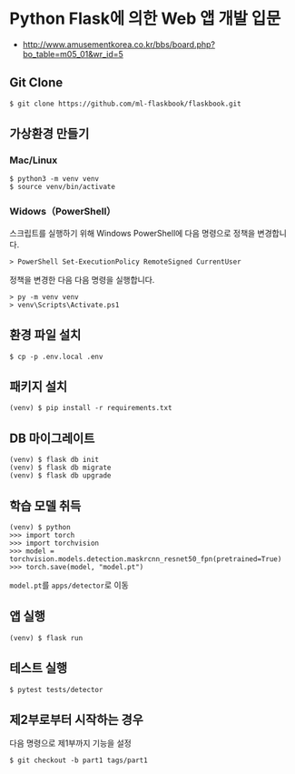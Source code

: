 # Python Flask에 의한 Web 앱 개발 입문

- http://www.amusementkorea.co.kr/bbs/board.php?bo_table=m05_01&wr_id=5

## Git Clone

```
$ git clone https://github.com/ml-flaskbook/flaskbook.git
```

## 가상환경 만들기

### Mac/Linux

```
$ python3 -m venv venv
$ source venv/bin/activate
```

### Widows（PowerShell）

스크립트를 실행하기 위해 Windows PowerShell에 다음 명령으로 정책을 변경합니다.

```
> PowerShell Set-ExecutionPolicy RemoteSigned CurrentUser
```

정책을 변경한 다음 다음 명령을 실행합니다.

```
> py -m venv venv
> venv\Scripts\Activate.ps1
```

## 환경 파일 설치

```
$ cp -p .env.local .env
```

## 패키지 설치

```
(venv) $ pip install -r requirements.txt
```

## DB 마이그레이트

```
(venv) $ flask db init
(venv) $ flask db migrate
(venv) $ flask db upgrade
```

## 학습 모델 취득

```
(venv) $ python
>>> import torch
>>> import torchvision
>>> model = torchvision.models.detection.maskrcnn_resnet50_fpn(pretrained=True)
>>> torch.save(model, "model.pt")
```

`model.pt`를 `apps/detector`로 이동

## 앱 실행

```
(venv) $ flask run
```

## 테스트 실행

```
$ pytest tests/detector
```

## 제2부로부터 시작하는 경우

다음 명령으로 제1부까지 기능을 설정

```
$ git checkout -b part1 tags/part1
```